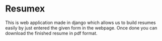 # Resumex
This is web application made in django which allows us to build resumes easily by just entered the given form in the webpage. Once done you can download the finished resume in pdf format.
